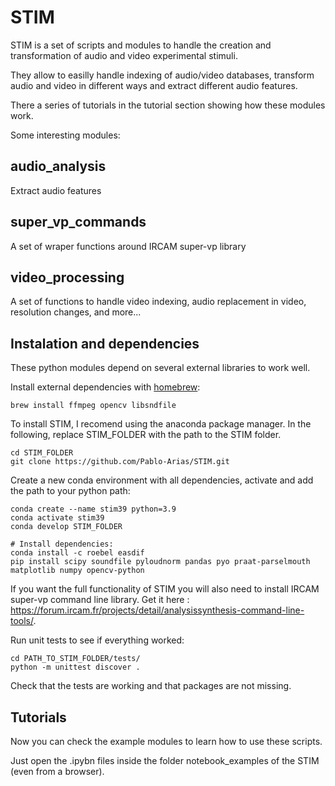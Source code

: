 # STIM

STIM is a set of scripts and modules to handle the creation and transformation of audio and video experimental stimuli.

They allow to easilly handle indexing of audio/video databases, transform audio and video in different ways and extract different audio features.

There a series of tutorials in the tutorial section showing how these modules work.

Some interesting modules:

## audio_analysis ##
Extract audio features

## super_vp_commands ##
A set of wraper functions around IRCAM super-vp library 

## video_processing ##
A set of functions to handle video indexing, audio replacement in video, resolution changes, and more...

## Instalation and dependencies ##
These python modules depend on several external libraries to work well. 

Install external dependencies with [homebrew](https://brew.sh/):
```
brew install ffmpeg opencv libsndfile
```

To install STIM, I recomend using the anaconda package manager. In the following, replace STIM_FOLDER with the path to the STIM folder.
```
cd STIM_FOLDER
git clone https://github.com/Pablo-Arias/STIM.git
```

Create a new conda environment with all dependencies, activate and add the path to your python path:
```
conda create --name stim39 python=3.9
conda activate stim39
conda develop STIM_FOLDER

# Install dependencies:
conda install -c roebel easdif
pip install scipy soundfile pyloudnorm pandas pyo praat-parselmouth matplotlib numpy opencv-python
```

If you want the full functionality of STIM you will also need to install IRCAM super-vp command line library. Get it here : https://forum.ircam.fr/projects/detail/analysissynthesis-command-line-tools/.

Run unit tests to see if everything worked:
```
cd PATH_TO_STIM_FOLDER/tests/
python -m unittest discover .
```

Check that the tests are working and that packages are not missing.

## Tutorials ##
Now you can check the example modules to learn how to use these scripts.

Just open the .ipybn files inside the folder notebook_examples of the STIM (even from a browser).
